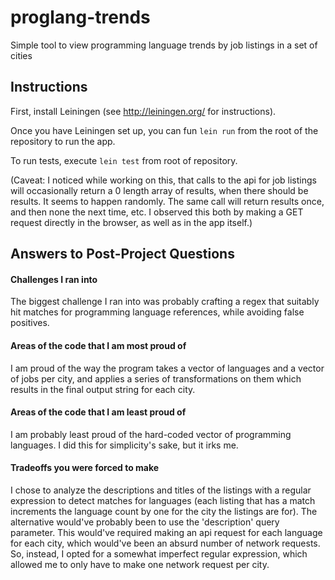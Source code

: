 # proglang-trends
Simple tool to view programming language trends by job listings in a set of cities

## Instructions

First, install Leiningen (see http://leiningen.org/ for instructions).

Once you have Leiningen set up, you can fun ```lein run``` from the root of the repository to run the app.

To run tests, execute ```lein test``` from root of repository.

(Caveat: I noticed while working on this, that calls to the api for job listings will occasionally return a 0 length array of results, when there should be results. It seems to happen randomly. The same call will return results once, and then none the next time, etc. I observed this both by making a GET request directly in the browser, as well as in the app itself.)

## Answers to Post-Project Questions

#### Challenges I ran into

The biggest challenge I ran into was probably crafting a regex that suitably hit matches for programming language references, while avoiding false positives.

#### Areas of the code that I am most proud of

I am proud of the way the program takes a vector of languages and a vector of jobs per city, and applies a series of transformations on them which results in the final output string for each city.

#### Areas of the code that I am least proud of

I am probably least proud of the hard-coded vector of programming languages. I did this for simplicity's sake, but it irks me. 

#### Tradeoffs you were forced to make

I chose to analyze the descriptions and titles of the listings with a regular expression to detect matches for languages (each listing that has a match increments the language count by one for the city the listings are for). The alternative would've probably been to use the 'description' query parameter. This would've required making an api request for each language for each city, which would've been an absurd number of network requests. So, instead, I opted for a somewhat imperfect regular expression, which allowed me to only have to make one network request per city.
